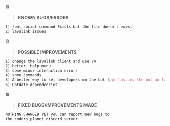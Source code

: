` 🟥 `
> **KNOWN BUGS/ERRORS**
```css
1) /bot social command Exists but the file doesn't exist
2) lavalink issues
```
`🟡`
> **POSSIBLE IMPROVEMENTS**
```css
1) change the lavalink client and use v4
2) better. Help menu
3) some minor interaction errors
4) some commands 
5) A better way to set developers on the bot [ppl hosting the bot on free hosts are not able do that so maybe I will fix it]
6) Uptdate dependencies 
```
`🟢`
> **FIXED BUGS/IMPROVEMENTS MADE**
```css
NOTHING CHANGED YET you can report new bugs to
the coders planet discord server 
```
